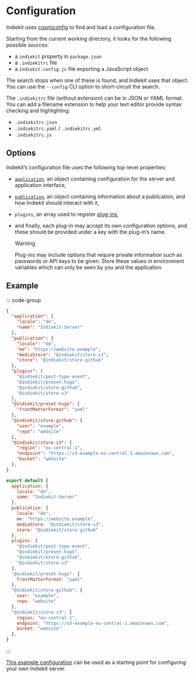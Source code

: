 # Configuration

Indiekit uses [cosmiconfig](https://github.com/cosmiconfig/cosmiconfig) to find and load a configuration file.

Starting from the current working directory, it looks for the following possible sources:

- a `indiekit` property in `package.json`
- a `.indiekitrc` file
- a `indiekit.config.js` file exporting a JavaScript object

The search stops when one of these is found, and Indiekit uses that object. You can use the `--config` CLI option to short-circuit the search.

The `.indiekitrc` file (without extension) can be in JSON or YAML format. You can add a filename extension to help your text editor provide syntax checking and highlighting:

- `.indiekitrc.json`
- `.indiekitrc.yaml` / `.indiekitrc.yml`
- `.indiekitrc.js`

## Options

Indiekit’s configuration file uses the following top-level properties:

- [`application`](application.md), an object containing configuration for the server and application interface,
- [`publication`](publication.md), an object containing information about a publication, and how Indiekit should interact with it,
- `plugins`, an array used to register [plug-ins](../plugins/index.md),
- and finally, each plug-in may accept its own configuration options, and these should be provided under a key with the plug-in’s name.

  > [!WARNING]
  > Plug-ins may include options that require private information such as passwords or API keys to be given. Store these values in environment variables which can only be seen by you and the application.

## Example

::: code-group

```json [JSON]
{
  "application": {
    "locale": "de",
    "name": "Indiekit-Server"
  },
  "publication": {
    "locale": "de",
    "me": "https://website.example",
    "mediaStore": "@indiekit/store-s3",
    "store": "@indiekit/store-github"
  },
  "plugins": [
    "@indiekit/post-type-event",
    "@indiekit/preset-hugo",
    "@indiekit/store-github",
    "@indiekit/store-s3"
  ],
  "@indiekit/preset-hugo": {
    "frontMatterFormat": "yaml"
  },
  "@indiekit/store-github": {
    "user": "example",
    "repo": "website"
  },
  "@indiekit/store-s3": {
    "region": "eu-central-1",
    "endpoint": "https://s3-example-eu-central-1.amazonaws.com",
    "bucket": "website"
  },
}
```

```js [JavaScript]
export default {
  application: {
    locale: "de",
    name: "Indiekit-Server"
  },
  publication: {
    locale: "de",
    me: "https://website.example",
    mediaStore: "@indiekit/store-s3",
    store: "@indiekit/store-github"
  },
  plugins: [
    "@indiekit/post-type-event",
    "@indiekit/preset-hugo",
    "@indiekit/store-github",
    "@indiekit/store-s3"
  ],
  "@indiekit/preset-hugo": {
    frontMatterFormat: "yaml"
  },
  "@indiekit/store-github": {
    user: "example",
    repo: "website"
  },
  "@indiekit/store-s3": {
    region: "eu-central-1",
    endpoint: "https://s3-example-eu-central-1.amazonaws.com",
    bucket: "website"
  },
}
```

:::

[This example configuration](https://github.com/getindiekit/example-config) can be used as a starting point for configuring your own Indiekit server.
